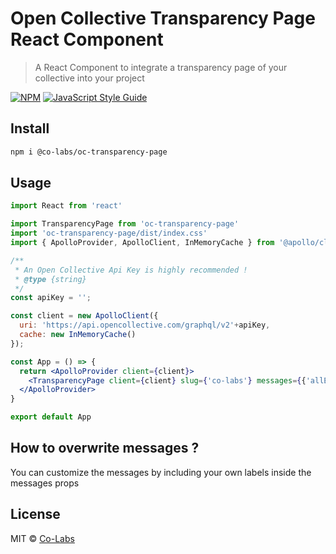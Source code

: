 # Open Collective Transparency Page React Component

> A React Component to integrate a transparency page of your collective into your project

[![NPM](https://img.shields.io/npm/v/oc-transparency-page.svg)](https://www.npmjs.com/package/@co-labs/oc-transparency-page) [![JavaScript Style Guide](https://img.shields.io/badge/code_style-standard-brightgreen.svg)](https://standardjs.com)

## Install

```bash
npm i @co-labs/oc-transparency-page
```

## Usage

```jsx
import React from 'react'

import TransparencyPage from 'oc-transparency-page'
import 'oc-transparency-page/dist/index.css'
import { ApolloProvider, ApolloClient, InMemoryCache } from '@apollo/client';

/**
 * An Open Collective Api Key is highly recommended !
 * @type {string}
 */
const apiKey = '';

const client = new ApolloClient({
  uri: 'https://api.opencollective.com/graphql/v2'+apiKey,
  cache: new InMemoryCache()
});

const App = () => {
  return <ApolloProvider client={client}>
    <TransparencyPage client={client} slug={'co-labs'} messages={{'allExpensesFrom' : 'Toutes les dépenses du {date}'}} />
  </ApolloProvider>
}

export default App
```

## How to overwrite messages ?

You can customize the messages by including your own labels inside the messages props

## License

MIT © [Co-Labs](https://github.com/co-labs)
